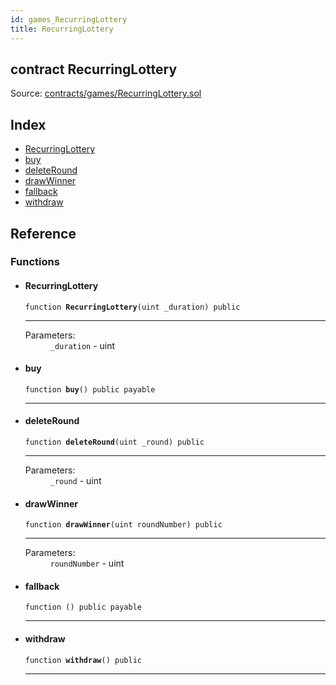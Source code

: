 ```yaml
---
id: games_RecurringLottery
title: RecurringLottery
---
```


<div class="contract-doc"><div class="contract"><h2 class="contract-header"><span class="contract-kind">contract</span> RecurringLottery</h2><div class="source">Source: <a href="https://github.com/FriendlyUser/solidity-smart-contracts//blob/v0.2.0/contracts/games/RecurringLottery.sol" target="_blank">contracts/games/RecurringLottery.sol</a></div></div><div class="index"><h2>Index</h2><ul><li><a href="games_RecurringLottery.html#RecurringLottery">RecurringLottery</a></li><li><a href="games_RecurringLottery.html#buy">buy</a></li><li><a href="games_RecurringLottery.html#deleteRound">deleteRound</a></li><li><a href="games_RecurringLottery.html#drawWinner">drawWinner</a></li><li><a href="games_RecurringLottery.html#">fallback</a></li><li><a href="games_RecurringLottery.html#withdraw">withdraw</a></li></ul></div><div class="reference"><h2>Reference</h2><div class="functions"><h3>Functions</h3><ul><li><div class="item function"><span id="RecurringLottery" class="anchor-marker"></span><h4 class="name">RecurringLottery</h4><div class="body"><code class="signature">function <strong>RecurringLottery</strong><span>(uint _duration) </span><span>public </span></code><hr/><dl><dt><span class="label-parameters">Parameters:</span></dt><dd><div><code>_duration</code> - uint</div></dd></dl></div></div></li><li><div class="item function"><span id="buy" class="anchor-marker"></span><h4 class="name">buy</h4><div class="body"><code class="signature">function <strong>buy</strong><span>() </span><span>public </span><span>payable </span></code><hr/></div></div></li><li><div class="item function"><span id="deleteRound" class="anchor-marker"></span><h4 class="name">deleteRound</h4><div class="body"><code class="signature">function <strong>deleteRound</strong><span>(uint _round) </span><span>public </span></code><hr/><dl><dt><span class="label-parameters">Parameters:</span></dt><dd><div><code>_round</code> - uint</div></dd></dl></div></div></li><li><div class="item function"><span id="drawWinner" class="anchor-marker"></span><h4 class="name">drawWinner</h4><div class="body"><code class="signature">function <strong>drawWinner</strong><span>(uint roundNumber) </span><span>public </span></code><hr/><dl><dt><span class="label-parameters">Parameters:</span></dt><dd><div><code>roundNumber</code> - uint</div></dd></dl></div></div></li><li><div class="item function"><span id="fallback" class="anchor-marker"></span><h4 class="name">fallback</h4><div class="body"><code class="signature">function <strong></strong><span>() </span><span>public </span><span>payable </span></code><hr/></div></div></li><li><div class="item function"><span id="withdraw" class="anchor-marker"></span><h4 class="name">withdraw</h4><div class="body"><code class="signature">function <strong>withdraw</strong><span>() </span><span>public </span></code><hr/></div></div></li></ul></div></div></div>
